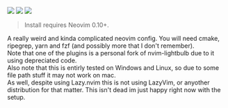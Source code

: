 <a href="https://dotfyle.com/danielosw/nvimconfig"><img src="https://dotfyle.com/danielosw/nvimconfig/badges/plugins?style=flat" /></a>
<a href="https://dotfyle.com/danielosw/nvimconfig"><img src="https://dotfyle.com/danielosw/nvimconfig/badges/leaderkey?style=flat" /></a>
<a href="https://dotfyle.com/danielosw/nvimconfig"><img src="https://dotfyle.com/danielosw/nvimconfig/badges/plugin-manager?style=flat" /></a>
 > Install requires Neovim 0.10+.

A really weird and kinda complicated neovim config.
You will need cmake, ripegrep, yarn and fzf (and possibly more that I don't remember).  
Note that one of the plugins is a personal fork of nvim-lightbulb due to it using depreciated code.  
Also note that this is entirly tested on Windows and Linux, so due to some file path stuff it may not work on mac.  
As well, despite using Lazy.nvim this is not using LazyVim, or anyother distribution for that matter.
This isn't dead im just happy right now with the setup.
